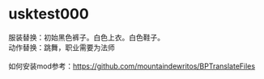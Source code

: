 # usktest000

服装替换：初始黑色裤子。白色上衣。白色鞋子。<br>
动作替换：跳舞，职业需要为法师<br>
<br>
如何安装mod参考：https://github.com/mountaindewritos/BPTranslateFiles<br>
